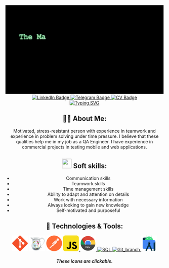 <div id="header" align="center">
  <img src="https://github.com/NadiDU/NadiDU/blob/main/YBU4.gif"/>
</div>

<div id="badges" align="center">
  <a href="https://www.linkedin.com/in/nadezhdadurina/">
    <img src="https://img.shields.io/badge/LinkedIn-blue?style=for-the-badge&logo=linkedin&logoColor=white" alt="LinkedIn Badge"/>
  </a>
  <a href="https://t.me/NadyaDurina">
    <img src="https://img.shields.io/badge/Telegram-blue?style=for-the-badge&logo=telegram&logoColor=white" alt="Telegram Badge"/>
  </a>
  <a href="https://drive.google.com/file/d/1M8hJz6-VLlmBmcMFIxRIATWLnRl7HYYJ/view?usp=sharing">
    <img src="https://img.shields.io/badge/CV-blue?style=for-the-badge&logo=CV&logoColor=white" alt="CV Badge"/>
  </a>
  <div id="badges" align="center">
  
  
</div>
<div id="badges" align="center">
<a href="https://git.io/typing-svg"><img src="https://readme-typing-svg.demolab.com?font=Ubuntu+Mono&weight=600&pause=500&color=177a2e&center=true&vCenter=true&width=455&height=60&lines=I%E2%80%99m+a+QA+Engineer;" alt="Typing SVG" /></a>
</div>

## :man_technologist: About Me:
Motivated, stress-resistant person with
experience in teamwork and experience in
problem solving under time pressure. I believe
that these qualities help me in my job as a QA
Engineer.
I have experience in commercial projects in testing mobile and web applications.

## <img src = "https://cdn-icons-png.flaticon.com/512/6171/6171939.png" width="30" height="30"/> Soft skills:
- Сommunication skills
- Teamwork skills 
- Time management skills
- Ability to adapt and attention on details 
- Work with necessary information
- Always looking to gain new knowledge
- Self-motivated and purposeful
## :wrench: Technologies & Tools:

<div>
  <a href="https://github.com/NadiDU/Terminal-Linux">
    <img src="https://raw.githubusercontent.com/nazarrow/nazarrow/main/icons/git.png" title="Git" alt="Git" width="50" height="50"/></a>  
  </a>
  <a href="https://github.com/NadiDU/Charles">
    <img src="https://raw.githubusercontent.com/nazarrow/nazarrow/main/icons/Charles_proxy.png" title="Charles_proxy" alt="Charles_proxy" width="50" height="50"/></a> 
  </a>
  <a href="https://github.com/NadiDU/Postman">
    <img src="https://raw.githubusercontent.com/nazarrow/nazarrow/main/icons/Postman.png" title="Postman" alt="Postman" width="50" height="50"/></a>
  </a>
  <a href="https://github.com/NadiDU/JavaScript">
    <img src="https://raw.githubusercontent.com/nazarrow/nazarrow/main/icons/javascript.png" title="JavaScript" alt="JavaScript" width="50" height="50"/>
  </a>
  <a href="https://github.com/NadiDU/DevTools">
    <img src="https://raw.githubusercontent.com/nazarrow/nazarrow/main/icons/chrome_dev_browser.png" title="Chrome-DevTools" alt="Chrome-DevTools" width="50" height="50"/>
  </a>
    <a href="https://github.com/NadiDU/SQL">
    <img src="https://raw.githubusercontent.com/nazarrow/nazarrow/main/icons/sql.png" title="SQL" alt="SQL" width="50" height="50"/>
  </a>
  <a href="https://github.com/NadiDU/Git">
    <img src="https://raw.githubusercontent.com/nazarrow/nazarrow/main/icons/git_branch.png" title="Git_branch" alt="Git_branch" width="50" height="50"/>
  </a>
  <a href="https://github.com/NadiDU/Mobile-testing">
    <img src="https://raw.githubusercontent.com/nazarrow/nazarrow/main/icons/android_studio.png" title="Android_studio" alt="Android_studio" width="50" height="50"/>
  </a>

      
  
  <h5>These icons are clickable.</h5>
</div>

